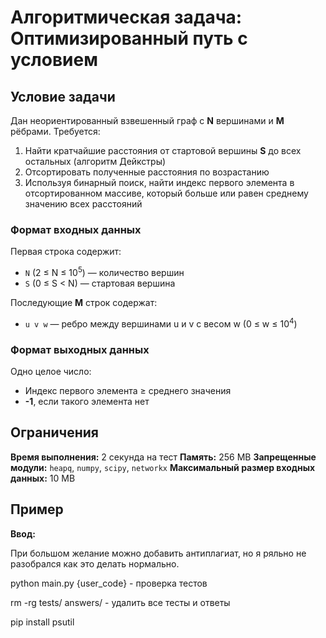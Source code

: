 # Алгоритмическая задача: Оптимизированный путь с условием

## Условие задачи

Дан неориентированный взвешенный граф с **N** вершинами и **M** рёбрами. Требуется:
1. Найти кратчайшие расстояния от стартовой вершины **S** до всех остальных (алгоритм Дейкстры)
2. Отсортировать полученные расстояния по возрастанию
3. Используя бинарный поиск, найти индекс первого элемента в отсортированном массиве, который больше или равен среднему значению всех расстояний

### Формат входных данных
Первая строка содержит:
- `N` (2 ≤ N ≤ 10<sup>5</sup>) — количество вершин
- `S` (0 ≤ S < N) — стартовая вершина

Последующие **M** строк содержат:
- `u v w` — ребро между вершинами u и v с весом w (0 ≤ w ≤ 10<sup>4</sup>)

### Формат выходных данных
Одно целое число:
- Индекс первого элемента ≥ среднего значения
- **-1**, если такого элемента нет

## Ограничения

**Время выполнения:** 2 секунда на тест
**Память:** 256 MB
**Запрещенные модули:** `heapq`, `numpy`, `scipy`, `networkx`
**Максимальный размер входных данных:** 10 MB

## Пример

**Ввод:**


При большом желание можно добавить антиплагиат, но я ряльно не разобрался как это делать нормально.

python main.py {user_code} - проверка тестов

rm -rg tests/ answers/ - удалить все тесты и ответы

pip install psutil
